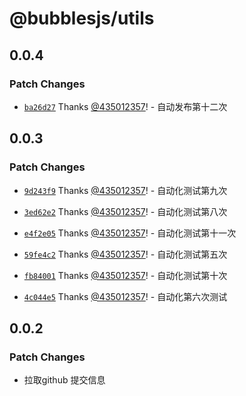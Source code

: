 # @bubblesjs/utils

## 0.0.4

### Patch Changes

- [`ba26d27`](https://github.com/435012357/bubblesjs/commit/ba26d27b0f7e27ff286097385b71935106858bc8) Thanks [@435012357](https://github.com/435012357)! - 自动发布第十二次

## 0.0.3

### Patch Changes

- [`9d243f9`](https://github.com/435012357/bubblesjs/commit/9d243f9d32897c5ef111f86eb206558278d7c348) Thanks [@435012357](https://github.com/435012357)! - 自动化测试第九次

- [`3ed62e2`](https://github.com/435012357/bubblesjs/commit/3ed62e2fe84edfbe5cf4c6c1e115b6fb51736893) Thanks [@435012357](https://github.com/435012357)! - 自动化测试第八次

- [`e4f2e05`](https://github.com/435012357/bubblesjs/commit/e4f2e0551a2fd17ca80baa26caeff0af12765701) Thanks [@435012357](https://github.com/435012357)! - 自动化测试第十一次

- [`59fe4c2`](https://github.com/435012357/bubblesjs/commit/59fe4c2373bd2f86842cd06f7ea1f78f72c5b8d0) Thanks [@435012357](https://github.com/435012357)! - 自动化测试第五次

- [`fb84001`](https://github.com/435012357/bubblesjs/commit/fb84001f7b5cc296512484e89dac79705a19d3db) Thanks [@435012357](https://github.com/435012357)! - 自动化测试第十次

- [`4c044e5`](https://github.com/435012357/bubblesjs/commit/4c044e55a7d8e2823a5827d9f16e5f767ec28167) Thanks [@435012357](https://github.com/435012357)! - 自动化第六次测试

## 0.0.2

### Patch Changes

- 拉取github 提交信息
